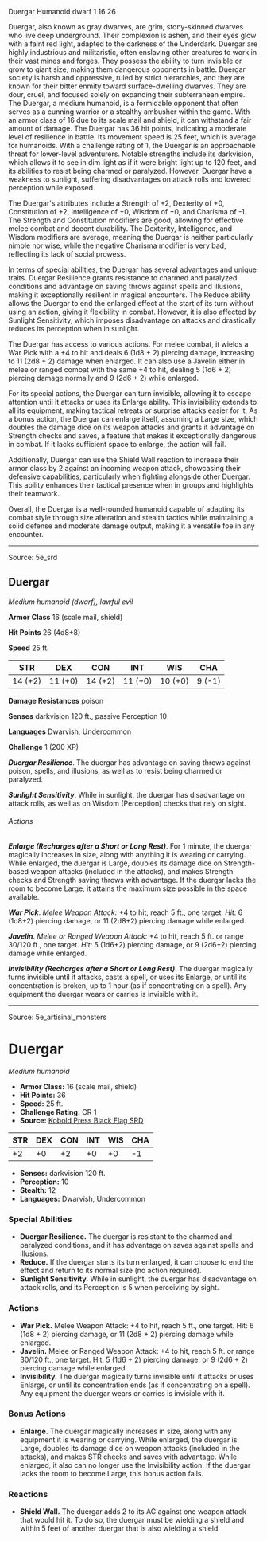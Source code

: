 <MonsterName/>Duergar</MonsterName>
<CreatureType/>Humanoid</CreatureType>
<Subtype/>dwarf</Subtype>
<CR/>1</CR>
<AC/>16</AC>
<HP/>26</HP>
<summary>Duergar, also known as gray dwarves, are grim, stony-skinned dwarves who live deep underground. Their complexion is ashen, and their eyes glow with a faint red light, adapted to the darkness of the Underdark. Duergar are highly industrious and militaristic, often enslaving other creatures to work in their vast mines and forges. They possess the ability to turn invisible or grow to giant size, making them dangerous opponents in battle. Duergar society is harsh and oppressive, ruled by strict hierarchies, and they are known for their bitter enmity toward surface-dwelling dwarves. They are dour, cruel, and focused solely on expanding their subterranean empire.</summary>

<summary>The Duergar, a medium humanoid, is a formidable opponent that often serves as a cunning warrior or a stealthy ambusher within the game. With an armor class of 16 due to its scale mail and shield, it can withstand a fair amount of damage. The Duergar has 36 hit points, indicating a moderate level of resilience in battle. Its movement speed is 25 feet, which is average for humanoids. With a challenge rating of 1, the Duergar is an approachable threat for lower-level adventurers. Notable strengths include its darkvision, which allows it to see in dim light as if it were bright light up to 120 feet, and its abilities to resist being charmed or paralyzed. However, Duergar have a weakness to sunlight, suffering disadvantages on attack rolls and lowered perception while exposed. </summary>

<detail>

The Duergar's attributes include a Strength of +2, Dexterity of +0, Constitution of +2, Intelligence of +0, Wisdom of +0, and Charisma of -1. The Strength and Constitution modifiers are good, allowing for effective melee combat and decent durability. The Dexterity, Intelligence, and Wisdom modifiers are average, meaning the Duergar is neither particularly nimble nor wise, while the negative Charisma modifier is very bad, reflecting its lack of social prowess.

In terms of special abilities, the Duergar has several advantages and unique traits. Duergar Resilience grants resistance to charmed and paralyzed conditions and advantage on saving throws against spells and illusions, making it exceptionally resilient in magical encounters. The Reduce ability allows the Duergar to end the enlarged effect at the start of its turn without using an action, giving it flexibility in combat. However, it is also affected by Sunlight Sensitivity, which imposes disadvantage on attacks and drastically reduces its perception when in sunlight.

The Duergar has access to various actions. For melee combat, it wields a War Pick with a +4 to hit and deals 6 (1d8 + 2) piercing damage, increasing to 11 (2d8 + 2) damage when enlarged. It can also use a Javelin either in melee or ranged combat with the same +4 to hit, dealing 5 (1d6 + 2) piercing damage normally and 9 (2d6 + 2) while enlarged. 

For its special actions, the Duergar can turn invisible, allowing it to escape attention until it attacks or uses its Enlarge ability. This invisibility extends to all its equipment, making tactical retreats or surprise attacks easier for it. As a bonus action, the Duergar can enlarge itself, assuming a Large size, which doubles the damage dice on its weapon attacks and grants it advantage on Strength checks and saves, a feature that makes it exceptionally dangerous in combat. If it lacks sufficient space to enlarge, the action will fail.

Additionally, Duergar can use the Shield Wall reaction to increase their armor class by 2 against an incoming weapon attack, showcasing their defensive capabilities, particularly when fighting alongside other Duergar. This ability enhances their tactical presence when in groups and highlights their teamwork.

Overall, the Duergar is a well-rounded humanoid capable of adapting its combat style through size alteration and stealth tactics while maintaining a solid defense and moderate damage output, making it a versatile foe in any encounter.</detail>



---

Source: 5e_srd

## Duergar

*Medium humanoid (dwarf), lawful evil*

**Armor Class** 16 (scale mail, shield)

**Hit Points** 26 (4d8+8)

**Speed** 25 ft.

| STR     | DEX     | CON     | INT     | WIS     | CHA    |
|---------|---------|---------|---------|---------|--------|
| 14 (+2) | 11 (+0) | 14 (+2) | 11 (+0) | 10 (+0) | 9 (-1) |

**Damage Resistances** poison

**Senses** darkvision 120 ft., passive Perception 10

**Languages** Dwarvish, Undercommon

**Challenge** 1 (200 XP)

***Duergar Resilience***. The duergar has advantage on saving throws against poison, spells, and illusions, as well as to resist being charmed or paralyzed.

***Sunlight Sensitivity***. While in sunlight, the duergar has disadvantage on attack rolls, as well as on Wisdom (Perception) checks that rely on sight.

###### Actions

***Enlarge (Recharges after a Short or Long Rest)***. For 1 minute, the duergar magically increases in size, along with anything it is wearing or carrying. While enlarged, the duergar is Large, doubles its damage dice on Strength-based weapon attacks (included in the attacks), and makes Strength checks and Strength saving throws with advantage. If the duergar lacks the room to become Large, it attains the maximum size possible in the space available.

***War Pick***. *Melee Weapon Attack:* +4 to hit, reach 5 ft., one target. *Hit:* 6 (1d8+2) piercing damage, or 11 (2d8+2) piercing damage while enlarged.

***Javelin***. *Melee or Ranged Weapon Attack:* +4 to hit, reach 5 ft. or range 30/120 ft., one target. *Hit:* 5 (1d6+2) piercing damage, or 9 (2d6+2) piercing damage while enlarged.

***Invisibility (Recharges after a Short or Long Rest)***. The duergar magically turns invisible until it attacks, casts a spell, or uses its Enlarge, or until its concentration is broken, up to 1 hour (as if concentrating on a spell). Any equipment the duergar wears or carries is invisible with it.



---

Source: 5e_artisinal_monsters

# Duergar

*Medium humanoid*

- **Armor Class:** 16 (scale mail, shield)
- **Hit Points:** 36
- **Speed:** 25 ft.
- **Challenge Rating:** CR 1
- **Source:** [Kobold Press Black Flag SRD](https://koboldpress.com/black-flag-roleplaying/)

| STR | DEX | CON | INT | WIS | CHA |
| --- | --- | --- | --- | --- | --- |
| +2 | +0 | +2 | +0 | +0 | -1 |

- **Senses:** darkvision 120 ft.
- **Perception:** 10
- **Stealth:** 12
- **Languages:** Dwarvish, Undercommon

### Special Abilities

- **Duergar Resilience.** The duergar is resistant to the charmed and paralyzed conditions, and it has advantage on saves against spells and illusions.
- **Reduce.** If the duergar starts its turn enlarged, it can choose to end the effect and return to its normal size (no action required).
- **Sunlight Sensitivity.** While in sunlight, the duergar has disadvantage on attack rolls, and its Perception is 5 when perceiving by sight.

### Actions

- **War Pick.** Melee Weapon Attack: +4 to hit, reach 5 ft., one target. Hit: 6 (1d8 + 2) piercing damage, or 11 (2d8 + 2) piercing damage while enlarged.
- **Javelin.** Melee or Ranged Weapon Attack: +4 to hit, reach 5 ft. or range 30/120 ft., one target. Hit: 5 (1d6 + 2) piercing damage, or 9 (2d6 + 2) piercing damage while enlarged.
- **Invisibility.** The duergar magically turns invisible until it attacks or uses Enlarge, or until its concentration ends (as if concentrating on a spell). Any equipment the duergar wears or carries is invisible with it.

### Bonus Actions

- **Enlarge.** The duergar magically increases in size, along with any equipment it is wearing or carrying. While enlarged, the duergar is Large, doubles its damage dice on weapon attacks (included in the attacks), and makes STR checks and saves with advantage. While enlarged, it also can no longer use the Invisibility action. If the duergar lacks the room to become Large, this bonus action fails.

### Reactions

- **Shield Wall.** The duergar adds 2 to its AC against one weapon attack that would hit it. To do so, the duergar must be wielding a shield and within 5 feet of another duergar that is also wielding a shield.



